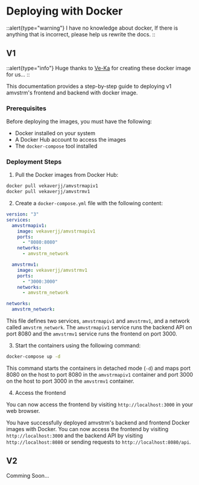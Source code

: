 # Deploying with Docker

::alert{type="warning"}
I have no knowledge about docker, If there is anything that is incorrect, please help us rewrite the docs.
::
## V1

::alert{type="info"}
Huge thanks to [Ve-Ka](https://github.com/Ve-Ka) for creating these docker image for us...
::

This documentation provides a step-by-step guide to deploying v1 amvstrm's frontend and backend with docker image.

### Prerequisites

Before deploying the images, you must have the following:

- Docker installed on your system
- A Docker Hub account to access the images
- The `docker-compose` tool installed

### Deployment Steps

1. Pull the Docker images from Docker Hub:

```bash
docker pull vekaverjj/amvstrmapiv1
docker pull vekaverjj/amvstrmv1
```

2. Create a `docker-compose.yml` file with the following content:

```yaml
version: "3"
services:
  amvstrmapiv1:
    image: vekaverjj/amvstrmapiv1
    ports:
      - "8080:8080"
    networks:
      - amvstrm_network

  amvstrmv1:
    image: vekaverjj/amvstrmv1
    ports:
      - "3000:3000"
    networks:
      - amvstrm_network

networks:
  amvstrm_network:
```

This file defines two services, `amvstrmapiv1` and `amvstrmv1`, and a network called `amvstrm_network`. The `amvstrmapiv1` service runs the backend API on port 8080 and the `amvstrmv1` service runs the frontend on port 3000.

3. Start the containers using the following command:

```bash
docker-compose up -d
```

This command starts the containers in detached mode (`-d`) and maps port 8080 on the host to port 8080 in the `amvstrmapiv1` container and port 3000 on the host to port 3000 in the `amvstrmv1` container.

4. Access the frontend

You can now access the frontend by visiting `http://localhost:3000` in your web browser.

You have successfully deployed amvstrm's backend and frontend Docker images with Docker. You can now access the frontend by visiting `http://localhost:3000` and the backend API by visiting `http://localhost:8080` or sending requests to `http://localhost:8080/api`.

## V2

Comming Soon...